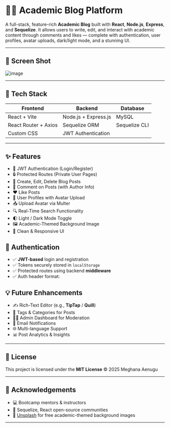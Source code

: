 # 🧑‍🎓 Academic Blog Platform

A full-stack, feature-rich **Academic Blog** built with **React**, **Node.js**, **Express**, and **Sequelize**. It allows users to write, edit, and interact with academic content through comments and likes — complete with authentication, user profiles, avatar uploads, dark/light mode, and a stunning UI.

---

## 📸 Screen Shot
![image](https://github.com/user-attachments/assets/5ef10ecf-48e7-4819-86ed-d51fb218cdf8)



---

## 🧰 Tech Stack

| Frontend               | Backend                    | Database |
|------------------------|----------------------------|----------|
| React + Vite           | Node.js + Express.js       | MySQL    |
| React Router + Axios   | Sequelize ORM              | Sequelize CLI |
|  Custom CSS  | JWT Authentication         |          |

---

## ✨ Features

- 🔐 JWT Authentication (Login/Register)
- 🔒 Protected Routes (Private User Pages)
- 📝 Create, Edit, Delete Blog Posts
- 💬 Comment on Posts (with Author Info)
- ❤️ Like Posts 
- 👤 User Profiles with Avatar Upload
- 📤 Upload Avatar via Multer
- 🔍 Real-Time Search Functionality
- 🌓 Light / Dark Mode Toggle
- 🖼️ Academic-Themed Background Image
- 💅 Clean & Responsive UI

## 🔐 Authentication

- ✅ **JWT-based** login and registration
- ✅ Tokens securely stored in `localStorage`
- ✅ Protected routes using backend **middleware**
- ✅ Auth header format:

## 💡 Future Enhancements

- ✍️ Rich-Text Editor (e.g., **TipTap** / **Quill**)
- 📁 Tags & Categories for Posts
- 🧑‍⚖️ Admin Dashboard for Moderation
- 🔔 Email Notifications
- 🌐 Multi-language Support
- 📊 Post Analytics & Insights

---

## 📜 License

This project is licensed under the **MIT License** © 2025 Meghana Aenugu

---

## 🙌 Acknowledgements

- 💻 Bootcamp mentors & instructors
- 🧠 Sequelize, React open-source communities
- 📸 [Unsplash](https://unsplash.com/) for free academic-themed background images

---

